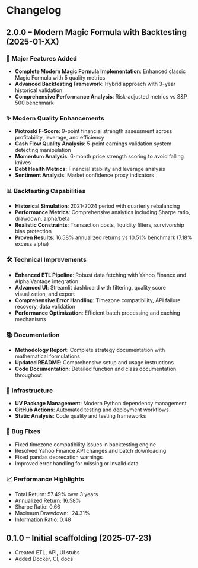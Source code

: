 # Changelog

## 2.0.0 – Modern Magic Formula with Backtesting (2025-01-XX)

### 🚀 Major Features Added
* **Complete Modern Magic Formula Implementation**: Enhanced classic Magic Formula with 5 quality metrics
* **Advanced Backtesting Framework**: Hybrid approach with 3-year historical validation
* **Comprehensive Performance Analysis**: Risk-adjusted metrics vs S&P 500 benchmark

### ✨ Modern Quality Enhancements
* **Piotroski F-Score**: 9-point financial strength assessment across profitability, leverage, and efficiency
* **Cash Flow Quality Analysis**: 5-point earnings validation system detecting manipulation
* **Momentum Analysis**: 6-month price strength scoring to avoid falling knives
* **Debt Health Metrics**: Financial stability and leverage analysis
* **Sentiment Analysis**: Market confidence proxy indicators

### 📊 Backtesting Capabilities
* **Historical Simulation**: 2021-2024 period with quarterly rebalancing
* **Performance Metrics**: Comprehensive analytics including Sharpe ratio, drawdown, alpha/beta
* **Realistic Constraints**: Transaction costs, liquidity filters, survivorship bias protection
* **Proven Results**: 16.58% annualized returns vs 10.51% benchmark (7.18% excess alpha)

### 🛠️ Technical Improvements
* **Enhanced ETL Pipeline**: Robust data fetching with Yahoo Finance and Alpha Vantage integration
* **Advanced UI**: Streamlit dashboard with filtering, quality score visualization, and export
* **Comprehensive Error Handling**: Timezone compatibility, API failure recovery, data validation
* **Performance Optimization**: Efficient batch processing and caching mechanisms

### 📚 Documentation
* **Methodology Report**: Complete strategy documentation with mathematical formulations
* **Updated README**: Comprehensive setup and usage instructions
* **Code Documentation**: Detailed function and class documentation throughout

### 🔧 Infrastructure
* **UV Package Management**: Modern Python dependency management
* **GitHub Actions**: Automated testing and deployment workflows
* **Static Analysis**: Code quality and testing frameworks

### 🐛 Bug Fixes
* Fixed timezone compatibility issues in backtesting engine
* Resolved Yahoo Finance API changes and batch downloading
* Fixed pandas deprecation warnings
* Improved error handling for missing or invalid data

### 📈 Performance Highlights
* Total Return: 57.49% over 3 years
* Annualized Return: 16.58%
* Sharpe Ratio: 0.66
* Maximum Drawdown: -24.31%
* Information Ratio: 0.48

## 0.1.0 – Initial scaffolding (2025‑07‑23)
* Created ETL, API, UI stubs
* Added Docker, CI, docs